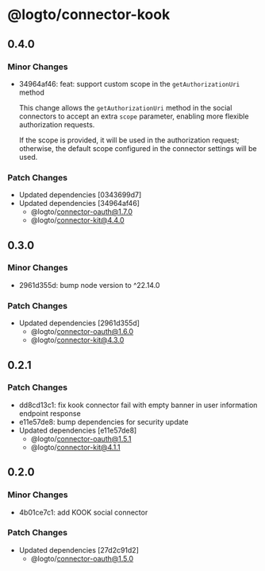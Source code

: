 # @logto/connector-kook

## 0.4.0

### Minor Changes

- 34964af46: feat: support custom scope in the `getAuthorizationUri` method

  This change allows the `getAuthorizationUri` method in the social connectors to accept an extra `scope` parameter, enabling more flexible authorization requests.

  If the scope is provided, it will be used in the authorization request; otherwise, the default scope configured in the connector settings will be used.

### Patch Changes

- Updated dependencies [0343699d7]
- Updated dependencies [34964af46]
  - @logto/connector-oauth@1.7.0
  - @logto/connector-kit@4.4.0

## 0.3.0

### Minor Changes

- 2961d355d: bump node version to ^22.14.0

### Patch Changes

- Updated dependencies [2961d355d]
  - @logto/connector-oauth@1.6.0
  - @logto/connector-kit@4.3.0

## 0.2.1

### Patch Changes

- dd8cd13c1: fix kook connector fail with empty banner in user information endpoint response
- e11e57de8: bump dependencies for security update
- Updated dependencies [e11e57de8]
  - @logto/connector-oauth@1.5.1
  - @logto/connector-kit@4.1.1

## 0.2.0

### Minor Changes

- 4b01ce7c1: add KOOK social connector

### Patch Changes

- Updated dependencies [27d2c91d2]
  - @logto/connector-oauth@1.5.0
